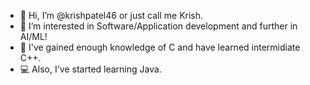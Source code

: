 - 👋 Hi, I’m @krishpatel46 or just call me Krish.
- 👀 I’m interested in Software/Application development and further in AI/ML!
- 🌱 I've gained enough knowledge of C and have learned intermidiate C++.
- 💻 Also, I've started learning Java. 

<!---
krishpatel46/krishpatel46 is a ✨ special ✨ repository because its `README.md` (this file) appears on your GitHub profile.
You can click the Preview link to take a look at your changes.
--->
